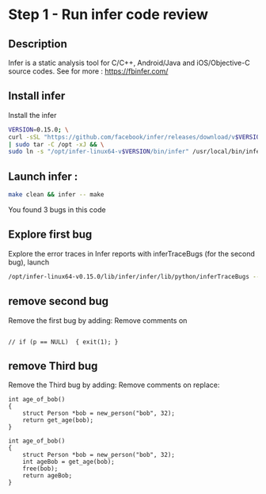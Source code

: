 # Step 1 - Run infer code review

## Description
Infer is a static analysis tool for C/C++, Android/Java and iOS/Objective-C source codes.
See for more : https://fbinfer.com/

## Install infer

Install the infer
```bash
VERSION=0.15.0; \
curl -sSL "https://github.com/facebook/infer/releases/download/v$VERSION/infer-linux64-v$VERSION.tar.xz" \
| sudo tar -C /opt -xJ && \
sudo ln -s "/opt/infer-linux64-v$VERSION/bin/infer" /usr/local/bin/infer
```

## Launch infer :

```bash
make clean && infer -- make
```
You found 3 bugs in this code


## Explore first bug

Explore the error traces in Infer reports with inferTraceBugs (for the second bug), launch
```bash
/opt/infer-linux64-v0.15.0/lib/infer/infer/lib/python/inferTraceBugs --select 1
```

## remove second bug
Remove the first bug by adding:
Remove comments on
```

// if (p == NULL)  { exit(1); }
```

## remove Third bug
Remove the Third bug by adding:
Remove comments on
replace:
```
int age_of_bob()
{
    struct Person *bob = new_person("bob", 32);
    return get_age(bob);
}
```

```
int age_of_bob()
{
    struct Person *bob = new_person("bob", 32);
    int ageBob = get_age(bob);
    free(bob);
    return ageBob;
}
```
    